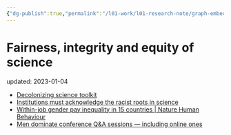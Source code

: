 ```yaml
---
{"dg-publish":true,"permalink":"/l01-work/l01-research-note/graph-embedding/science-of-science/fairness-integrity-and-equity-of-science/","dgPassFrontmatter":true}
---
```



# Fairness, integrity and equity of science
updated: 2023-01-04

- [Decolonizing science toolkit](https://www.nature.com/collections/giaahdbacj)
- [Institutions must acknowledge the racist roots in science](https://www.nature.com/articles/d41586-022-04123-3)
- [Within-job gender pay inequality in 15 countries | Nature Human Behaviour](https://www.nature.com/articles/s41562-022-01470-z#Sec3)
- [Men dominate conference Q&A sessions — including online ones](https://www.nature.com/articles/d41586-022-04241-y)